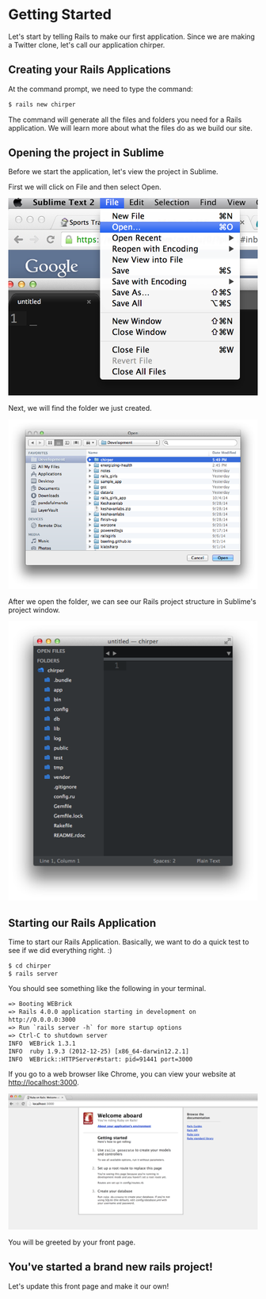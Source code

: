 # Getting Started

Let's start by telling Rails to make our first application.  Since we are making a Twitter clone, let's call our application chirper.

## Creating your Rails Applications

At the command prompt, we need to type the command:

```bash
$ rails new chirper
```

The command will generate all the files and folders you need for a Rails application. We will learn more about what the files do as we build our site.

## Opening the project in Sublime

Before we start the application, let's view the project in Sublime.

First we will click on File and then select Open.

![](../images/sublime_open.png)

Next, we will find the folder we just created.

![](../images/open_window.png)

After we open the folder, we can see our Rails project structure in Sublime's project window.

![](../images/sublime_folder.png)

## Starting our Rails Application

Time to start our Rails Application. Basically, we want to do a quick test to see if we did everything right. :)

~~~
$ cd chirper
$ rails server
~~~

You should see something like the following in your terminal.

~~~
=> Booting WEBrick
=> Rails 4.0.0 application starting in development on http://0.0.0.0:3000
=> Run `rails server -h` for more startup options
=> Ctrl-C to shutdown server
INFO  WEBrick 1.3.1
INFO  ruby 1.9.3 (2012-12-25) [x86_64-darwin12.2.1]
INFO  WEBrick::HTTPServer#start: pid=91441 port=3000
~~~

If you go to a web browser like Chrome, you can view your website at [http://localhost:3000](http://localhost:3000).

![](../images/rails_new_site.png)

You will be greeted by your front page.

## You've started a brand new rails project!

Let's update this front page and make it our own!
